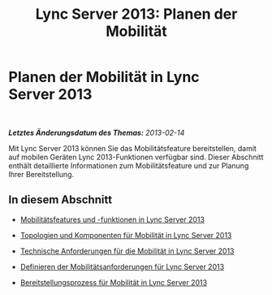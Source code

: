 ﻿---
title: 'Lync Server 2013: Planen der Mobilität'
TOCTitle: Planen der Mobilität
ms:assetid: 12000359-09b5-48f0-986d-fab3a1487f9c
ms:mtpsurl: https://technet.microsoft.com/de-de/library/Hh689981(v=OCS.15)
ms:contentKeyID: 49293229
ms.date: 05/19/2016
mtps_version: v=OCS.15
ms.translationtype: HT
---

# Planen der Mobilität in Lync Server 2013

 

_**Letztes Änderungsdatum des Themas:** 2013-02-14_

Mit Lync Server 2013 können Sie das Mobilitätsfeature bereitstellen, damit auf mobilen Geräten Lync 2013-Funktionen verfügbar sind. Dieser Abschnitt enthält detaillierte Informationen zum Mobilitätsfeature und zur Planung Ihrer Bereitstellung.

## In diesem Abschnitt

  - [Mobilitätsfeatures und -funktionen in Lync Server 2013](lync-server-2013-mobility-features-and-capabilities.md)

  - [Topologien und Komponenten für Mobilität in Lync Server 2013](lync-server-2013-topologies-and-components-for-mobility.md)

  - [Technische Anforderungen für die Mobilität in Lync Server 2013](lync-server-2013-technical-requirements-for-mobility.md)

  - [Definieren der Mobilitätsanforderungen für Lync Server 2013](lync-server-2013-defining-your-mobility-requirements.md)

  - [Bereitstellungsprozess für Mobilität in Lync Server 2013](lync-server-2013-deployment-process-for-mobility.md)

